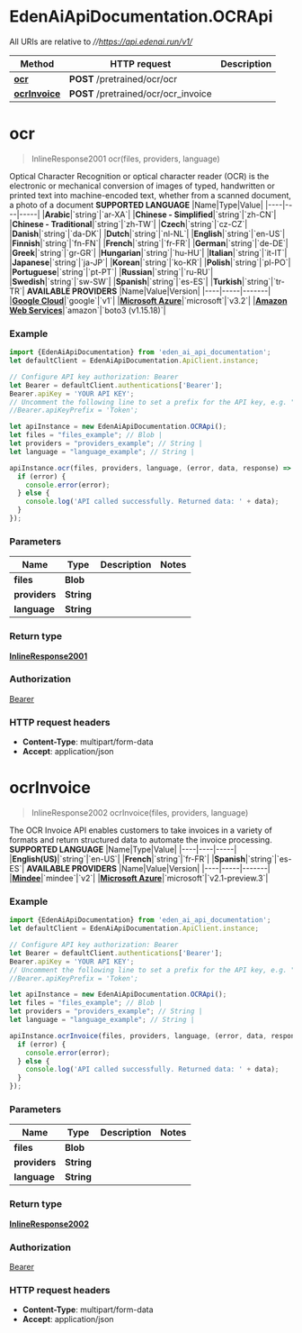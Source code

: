 # EdenAiApiDocumentation.OCRApi

All URIs are relative to *//https://api.edenai.run/v1/*

Method | HTTP request | Description
------------- | ------------- | -------------
[**ocr**](OCRApi.md#ocr) | **POST** /pretrained/ocr/ocr | 
[**ocrInvoice**](OCRApi.md#ocrInvoice) | **POST** /pretrained/ocr/ocr_invoice | 

<a name="ocr"></a>
# **ocr**
> InlineResponse2001 ocr(files, providers, language)



Optical Character Recognition or optical character reader (OCR) is the electronic or mechanical conversion of images of typed, handwritten or printed text into machine-encoded text, whether from a scanned document, a photo of a document  **SUPPORTED LANGUAGE**  |Name|Type|Value| |----|----|-----| |**Arabic**|&#x60;string&#x60;|&#x60;ar-XA&#x60;| |**Chinese - Simplified**|&#x60;string&#x60;|&#x60;zh-CN&#x60;| |**Chinese - Traditional**|&#x60;string&#x60;|&#x60;zh-TW&#x60;| |**Czech**|&#x60;string&#x60;|&#x60;cz-CZ&#x60;| |**Danish**|&#x60;string&#x60;|&#x60;da-DK&#x60;| |**Dutch**|&#x60;string&#x60;|&#x60;nl-NL&#x60;| |**English**|&#x60;string&#x60;|&#x60;en-US&#x60;| |**Finnish**|&#x60;string&#x60;|&#x60;fn-FN&#x60;| |**French**|&#x60;string&#x60;|&#x60;fr-FR&#x60;| |**German**|&#x60;string&#x60;|&#x60;de-DE&#x60;| |**Greek**|&#x60;string&#x60;|&#x60;gr-GR&#x60;| |**Hungarian**|&#x60;string&#x60;|&#x60;hu-HU&#x60;| |**Italian**|&#x60;string&#x60;|&#x60;it-IT&#x60;| |**Japanese**|&#x60;string&#x60;|&#x60;ja-JP&#x60;| |**Korean**|&#x60;string&#x60;|&#x60;ko-KR&#x60;| |**Polish**|&#x60;string&#x60;|&#x60;pl-PO&#x60;| |**Portuguese**|&#x60;string&#x60;|&#x60;pt-PT&#x60;| |**Russian**|&#x60;string&#x60;|&#x60;ru-RU&#x60;| |**Swedish**|&#x60;string&#x60;|&#x60;sw-SW&#x60;| |**Spanish**|&#x60;string&#x60;|&#x60;es-ES&#x60;| |**Turkish**|&#x60;string&#x60;|&#x60;tr-TR&#x60;|  **AVAILABLE PROVIDERS**   |Name|Value|Version| |----|-----|-------| |[**Google Cloud**](https://www.edenai.co/catalog/google-cloud-vision-(ocr))|&#x60;google&#x60;|&#x60;v1&#x60;| |[**Microsoft Azure**](https://www.edenai.co/catalog/azure-computer-vision-(ocr))|&#x60;microsoft&#x60;|&#x60;v3.2&#x60;| |[**Amazon Web Services**](https://www.edenai.co/catalog/amazon-textract)|&#x60;amazon&#x60;|&#x60;boto3 (v1.15.18)&#x60;|

### Example
```javascript
import {EdenAiApiDocumentation} from 'eden_ai_api_documentation';
let defaultClient = EdenAiApiDocumentation.ApiClient.instance;

// Configure API key authorization: Bearer
let Bearer = defaultClient.authentications['Bearer'];
Bearer.apiKey = 'YOUR API KEY';
// Uncomment the following line to set a prefix for the API key, e.g. "Token" (defaults to null)
//Bearer.apiKeyPrefix = 'Token';

let apiInstance = new EdenAiApiDocumentation.OCRApi();
let files = "files_example"; // Blob | 
let providers = "providers_example"; // String | 
let language = "language_example"; // String | 

apiInstance.ocr(files, providers, language, (error, data, response) => {
  if (error) {
    console.error(error);
  } else {
    console.log('API called successfully. Returned data: ' + data);
  }
});
```

### Parameters

Name | Type | Description  | Notes
------------- | ------------- | ------------- | -------------
 **files** | **Blob**|  | 
 **providers** | **String**|  | 
 **language** | **String**|  | 

### Return type

[**InlineResponse2001**](InlineResponse2001.md)

### Authorization

[Bearer](../README.md#Bearer)

### HTTP request headers

 - **Content-Type**: multipart/form-data
 - **Accept**: application/json

<a name="ocrInvoice"></a>
# **ocrInvoice**
> InlineResponse2002 ocrInvoice(files, providers, language)



The OCR Invoice API enables customers to take invoices in a variety of formats and return structured data to automate the invoice processing.  **SUPPORTED LANGUAGE**  |Name|Type|Value| |----|----|-----| |**English(US)**|&#x60;string&#x60;|&#x60;en-US&#x60;| |**French**|&#x60;string&#x60;|&#x60;fr-FR&#x60;| |**Spanish**|&#x60;string&#x60;|&#x60;es-ES&#x60;|  **AVAILABLE PROVIDERS**   |Name|Value|Version| |----|-----|-------| |[**Mindee**](https://www.edenai.co/catalog/mindee)|&#x60;mindee&#x60;|&#x60;v2&#x60;| |[**Microsoft Azure**](https://www.edenai.co/catalog/azure-computer-vision-(ocr))|&#x60;microsoft&#x60;|&#x60;v2.1-preview.3&#x60;|

### Example
```javascript
import {EdenAiApiDocumentation} from 'eden_ai_api_documentation';
let defaultClient = EdenAiApiDocumentation.ApiClient.instance;

// Configure API key authorization: Bearer
let Bearer = defaultClient.authentications['Bearer'];
Bearer.apiKey = 'YOUR API KEY';
// Uncomment the following line to set a prefix for the API key, e.g. "Token" (defaults to null)
//Bearer.apiKeyPrefix = 'Token';

let apiInstance = new EdenAiApiDocumentation.OCRApi();
let files = "files_example"; // Blob | 
let providers = "providers_example"; // String | 
let language = "language_example"; // String | 

apiInstance.ocrInvoice(files, providers, language, (error, data, response) => {
  if (error) {
    console.error(error);
  } else {
    console.log('API called successfully. Returned data: ' + data);
  }
});
```

### Parameters

Name | Type | Description  | Notes
------------- | ------------- | ------------- | -------------
 **files** | **Blob**|  | 
 **providers** | **String**|  | 
 **language** | **String**|  | 

### Return type

[**InlineResponse2002**](InlineResponse2002.md)

### Authorization

[Bearer](../README.md#Bearer)

### HTTP request headers

 - **Content-Type**: multipart/form-data
 - **Accept**: application/json

